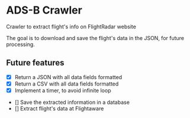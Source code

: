 # ADS-B Crawler
Crawler to extract flight's info on FlightRadar website

The goal is to download and save the flight's data in the JSON, for future processing.

## Future features
 - [x] Return a JSON with all data fields formatted
 - [x] Return a CSV with all data fields formatted
 - [x] Implement a timer, to avoid infinite loop
 - [] Save the extracted information in a database
 - [] Extract flight's data at Flightaware